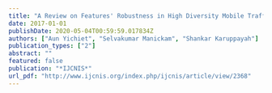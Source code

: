 ```yaml
---
title: "A Review on Features' Robustness in High Diversity Mobile Traffic Classifications"
date: 2017-01-01
publishDate: 2020-05-04T00:59:59.017834Z
authors: ["Aun Yichiet", "Selvakumar Manickam", "Shankar Karuppayah"]
publication_types: ["2"]
abstract: ""
featured: false
publication: "*IJCNIS*"
url_pdf: "http://www.ijcnis.org/index.php/ijcnis/article/view/2368"
---
```


